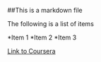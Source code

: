 ##This is a markdown file

The following is a list of items

*Item 1
*Item 2
*Item 3

[Link to Coursera](https://www.coursera.org/)